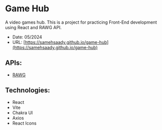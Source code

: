 # Game Hub

A video games hub.
This is a project for practicing Front-End development using React and RAWG API.

- Date: 05/2024
- URL: [https://samehsaady.github.io/game-hub](https://samehsaady.github.io/game-hub)

## APIs:

- [RAWG](https://rawg.io/)

## Technologies:

- React
- Vite
- Chakra UI
- Axios
- React Icons

